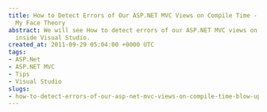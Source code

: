 ```yaml
---
title: How to Detect Errors of Our ASP.NET MVC Views on Compile Time - Blow up In
  My Face Theory
abstract: We will see How to detect errors of our ASP.NET MVC views on compile time
  inside Visual Studio.
created_at: 2011-09-29 05:04:00 +0000 UTC
tags:
- ASP.Net
- ASP.NET MVC
- Tips
- Visual Studio
slugs:
- how-to-detect-errors-of-our-asp-net-mvc-views-on-compile-time-blow-up-in-my-face-theory
---
```

